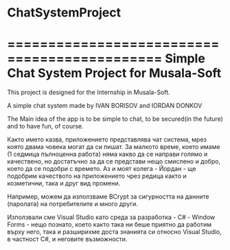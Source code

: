 # ChatSystemProject
=============================================
Simple Chat System Project for Musala-Soft 
=============================================

This project is designed for the Internship in Musala-Soft.

A simple chat system made by IVAN BORISOV and IORDAN DONKOV

The Main idea of the app is to be simple to chat, to be secured(in the future) and to have fun, of course.



Както името казва, приложението представлява чат система, мрез която двама човека могат да си пишат. За малкото време, което имаме (1 седмица пълноценна работа) няма какво да се направи голямо и качествено, но достатъчно за да се представи нещо смислено и добро, което да се подобри с времето. Аз и моят колега - Йордан - ще подобрим качеството на приложението чрез редица както и козметични, така и друг вид промени.

Например, можем да използваме BCrypt за сигурността на данните (паролата) на потребителите и много други.

Използвали сме Visual Studio като среда за разработка - C# - Window Forms - нещо познато, което както така ни беше приятно да работим върху него, така и разширихме доста знанията си относно Visual Studio, в частност C#, и неговите възможности.
